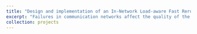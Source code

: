 ```yaml
---
title: "Design and implementation of an In-Network Load-aware Fast Rerouting mechanism"
excerpt: "Failures in communication networks affect the quality of the services running on the end-hosts. Although some applications may tolerate a certain delay to resolve the failure, others are highly latency-dependent and need fast solutions for traffic rerouting. Fast Rerouting (FRR) is a mechanism used to quickly reroute traffic upon failures completely in the dataplane. Although there are several works related to FRR, there is no current solution that considers the status of the network to define the backup paths. In this work, we benefit from the In-network computing and programmability to design and implement a mechanism entirely in the dataplane to define backup paths based on the load of the network. The mechanism should be aware of the status of the links in terms of, e.g., end-to-end latency to set the best backup paths. Upon a failure, our solution must fast reroute the traffic to such paths without the control plane help. We will develop the mechanism totally in the dataplane by using P4 and evaluate it using real minimalist scenarios as well as simulations."
collection: projects
---
```


 
